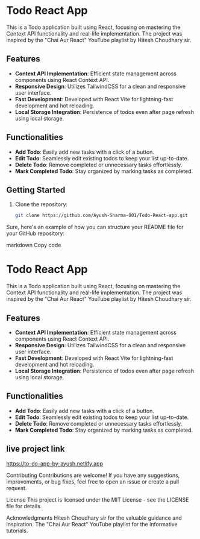 # Todo React App

This is a Todo application built using React, focusing on mastering the Context API functionality and real-life implementation. The project was inspired by the "Chai Aur React" YouTube playlist by Hitesh Choudhary sir.

## Features

- **Context API Implementation**: Efficient state management across components using React Context API.
- **Responsive Design**: Utilizes TailwindCSS for a clean and responsive user interface.
- **Fast Development**: Developed with React Vite for lightning-fast development and hot reloading.
- **Local Storage Integration**: Persistence of todos even after page refresh using local storage.

## Functionalities

- **Add Todo**: Easily add new tasks with a click of a button.
- **Edit Todo**: Seamlessly edit existing todos to keep your list up-to-date.
- **Delete Todo**: Remove completed or unnecessary tasks effortlessly.
- **Mark Completed Todo**: Stay organized by marking tasks as completed.

## Getting Started

1. Clone the repository:
   ```bash
   git clone https://github.com/Ayush-Sharma-001/Todo-React-app.git

Sure, here's an example of how you can structure your README file for your GitHub repository:

markdown
Copy code
# Todo React App

This is a Todo application built using React, focusing on mastering the Context API functionality and real-life implementation. The project was inspired by the "Chai Aur React" YouTube playlist by Hitesh Choudhary sir.

## Features

- **Context API Implementation**: Efficient state management across components using React Context API.
- **Responsive Design**: Utilizes TailwindCSS for a clean and responsive user interface.
- **Fast Development**: Developed with React Vite for lightning-fast development and hot reloading.
- **Local Storage Integration**: Persistence of todos even after page refresh using local storage.

## Functionalities

- **Add Todo**: Easily add new tasks with a click of a button.
- **Edit Todo**: Seamlessly edit existing todos to keep your list up-to-date.
- **Delete Todo**: Remove completed or unnecessary tasks effortlessly.
- **Mark Completed Todo**: Stay organized by marking tasks as completed.

## live project link 

https://to-do-app-by-ayush.netlify.app

Contributing
Contributions are welcome! If you have any suggestions, improvements, or bug fixes, feel free to open an issue or create a pull request.

License
This project is licensed under the MIT License - see the LICENSE file for details.

Acknowledgments
Hitesh Choudhary sir for the valuable guidance and inspiration.
The "Chai Aur React" YouTube playlist for the informative tutorials.
